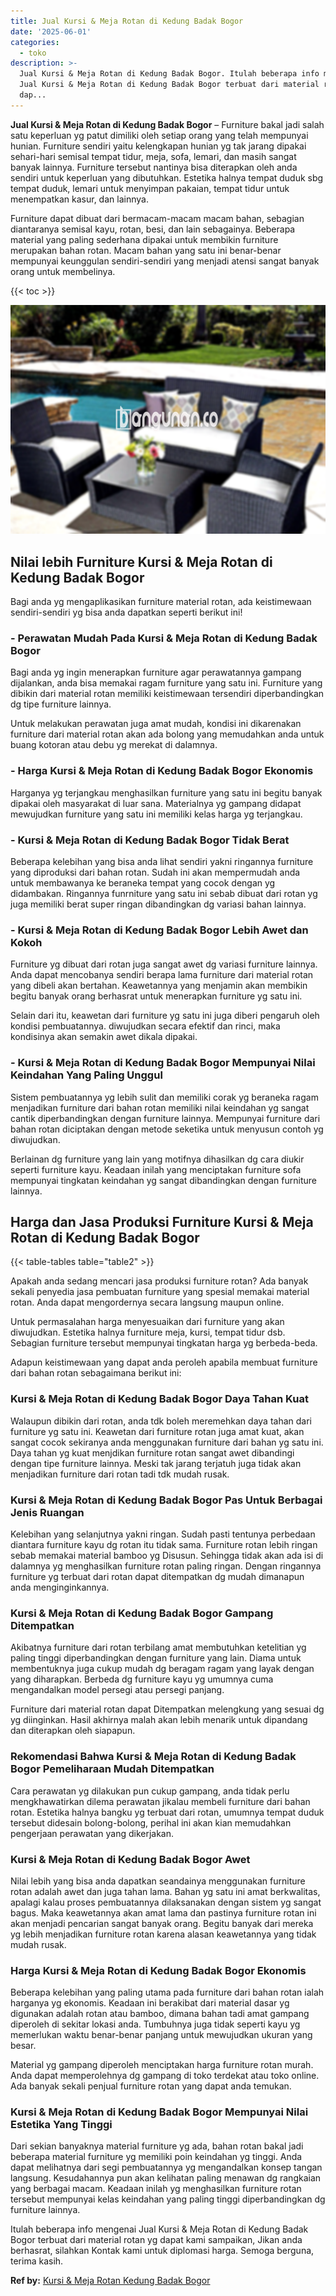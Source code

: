```yaml
---
title: Jual Kursi & Meja Rotan di Kedung Badak Bogor
date: '2025-06-01'
categories:
  - toko
description: >-
  Jual Kursi & Meja Rotan di Kedung Badak Bogor. Itulah beberapa info mengenai
  Jual Kursi & Meja Rotan di Kedung Badak Bogor terbuat dari material rotan yg
  dap...
---
```


**Jual Kursi & Meja Rotan di Kedung Badak Bogor** – Furniture bakal jadi salah satu keperluan yg patut dimiliki oleh setiap orang yang telah mempunyai hunian. Furniture sendiri yaitu kelengkapan hunian yg tak jarang dipakai sehari-hari semisal tempat tidur, meja, sofa, lemari, dan masih sangat banyak lainnya. Furniture tersebut nantinya bisa diterapkan oleh anda sendiri untuk keperluan yang dibutuhkan. Estetika halnya tempat duduk sbg tempat duduk, lemari untuk menyimpan pakaian, tempat tidur untuk menempatkan kasur, dan lainnya.

Furniture dapat dibuat dari bermacam-macam macam bahan, sebagian diantaranya semisal kayu, rotan, besi, dan lain sebagainya. Beberapa material yang paling sederhana dipakai untuk membikin furniture merupakan bahan rotan. Macam bahan yang satu ini benar-benar mempunyai keunggulan sendiri-sendiri yang menjadi atensi sangat banyak orang untuk membelinya.

{{< toc >}}

![Jual Kursi & Meja Rotan di Kedung Badak Bogor](/images/kursi-meja-rotan-murah40.png)

## Nilai lebih Furniture Kursi & Meja Rotan di Kedung Badak Bogor

Bagi anda yg mengaplikasikan furniture material rotan, ada keistimewaan sendiri-sendiri yg bisa anda dapatkan seperti berikut ini!

### \- Perawatan Mudah Pada Kursi & Meja Rotan di Kedung Badak Bogor

Bagi anda yg ingin menerapkan furniture agar perawatannya gampang dijalankan, anda bisa memakai ragam furniture yang satu ini. Furniture yang dibikin dari material rotan memiliki keistimewaan tersendiri diperbandingkan dg tipe furniture lainnya.

Untuk melakukan perawatan juga amat mudah, kondisi ini dikarenakan furniture dari material rotan akan ada bolong yang memudahkan anda untuk buang kotoran atau debu yg merekat di dalamnya.

### \- Harga Kursi & Meja Rotan di Kedung Badak Bogor Ekonomis

Harganya yg terjangkau menghasilkan furniture yang satu ini begitu banyak dipakai oleh masyarakat di luar sana. Materialnya yg gampang didapat mewujudkan furniture yang satu ini memiliki kelas harga yg terjangkau.

### \- Kursi & Meja Rotan di Kedung Badak Bogor Tidak Berat

Beberapa kelebihan yang bisa anda lihat sendiri yakni ringannya furniture yang diproduksi dari bahan rotan. Sudah ini akan mempermudah anda untuk membawanya ke beraneka tempat yang cocok dengan yg didambakan. Ringannya funrniture yang satu ini sebab dibuat dari rotan yg juga memiliki berat super ringan dibandingkan dg variasi bahan lainnya.

### \- Kursi & Meja Rotan di Kedung Badak Bogor Lebih Awet dan Kokoh

Furniture yg dibuat dari rotan juga sangat awet dg variasi furniture lainnya. Anda dapat mencobanya sendiri berapa lama furniture dari material rotan yang dibeli akan bertahan. Keawetannya yang menjamin akan membikin begitu banyak orang berhasrat untuk menerapkan furniture yg satu ini.

Selain dari itu, keawetan dari furniture yg satu ini juga diberi pengaruh oleh kondisi pembuatannya. diwujudkan secara efektif dan rinci, maka kondisinya akan semakin awet dikala dipakai.

### \- Kursi & Meja Rotan di Kedung Badak Bogor Mempunyai Nilai Keindahan Yang Paling Unggul

Sistem pembuatannya yg lebih sulit dan memiliki corak yg beraneka ragam menjadikan furniture dari bahan rotan memiliki nilai keindahan yg sangat cantik diperbandingkan dengan furniture lainnya. Mempunyai furniture dari bahan rotan diciptakan dengan metode seketika untuk menyusun contoh yg diwujudkan.

Berlainan dg furniture yang lain yang motifnya dihasilkan dg cara diukir seperti furniture kayu. Keadaan inilah yang menciptakan furniture sofa mempunyai tingkatan keindahan yg sangat dibandingkan dengan furniture lainnya.

## Harga dan Jasa Produksi Furniture Kursi & Meja Rotan di Kedung Badak Bogor

{{< table-tables table="table2" >}}

Apakah anda sedang mencari jasa produksi furniture rotan? Ada banyak sekali penyedia jasa pembuatan furniture yang spesial memakai material rotan. Anda dapat mengordernya secara langsung maupun online.

Untuk permasalahan harga menyesuaikan dari furniture yang akan diwujudkan. Estetika halnya furniture meja, kursi, tempat tidur dsb. Sebagian furniture tersebut mempunyai tingkatan harga yg berbeda-beda.

Adapun keistimewaan yang dapat anda peroleh apabila membuat furniture dari bahan rotan sebagaimana berikut ini:

### Kursi & Meja Rotan di Kedung Badak Bogor Daya Tahan Kuat

Walaupun dibikin dari rotan, anda tdk boleh meremehkan daya tahan dari furniture yg satu ini. Keawetan dari furniture rotan juga amat kuat, akan sangat cocok sekiranya anda menggunakan furniture dari bahan yg satu ini. Daya tahan yg kuat menjdikan furniture rotan sangat awet dibandingi dengan tipe furniture lainnya. Meski tak jarang terjatuh juga tidak akan menjadikan furniture dari rotan tadi tdk mudah rusak.

### Kursi & Meja Rotan di Kedung Badak Bogor Pas Untuk Berbagai Jenis Ruangan

Kelebihan yang selanjutnya yakni ringan. Sudah pasti tentunya perbedaan diantara furniture kayu dg rotan itu tidak sama. Furniture rotan lebih ringan sebab memakai material bamboo yg Disusun. Sehingga tidak akan ada isi di dalamnya yg menghasilkan furniture rotan paling ringan. Dengan ringannya furniture yg terbuat dari rotan dapat ditempatkan dg mudah dimanapun anda menginginkannya.

### Kursi & Meja Rotan di Kedung Badak Bogor Gampang Ditempatkan

Akibatnya furniture dari rotan terbilang amat membutuhkan ketelitian yg paling tinggi diperbandingkan dengan furniture yang lain. Diama untuk membentuknya juga cukup mudah dg beragam ragam yang layak dengan yang diharapkan. Berbeda dg furniture kayu yg umumnya cuma mengandalkan model persegi atau persegi panjang.

Furniture dari material rotan dapat Ditempatkan melengkung yang sesuai dg yg diinginkan. Hasil akhirnya malah akan lebih menarik untuk dipandang dan diterapkan oleh siapapun.

### Rekomendasi Bahwa Kursi & Meja Rotan di Kedung Badak Bogor Pemeliharaan Mudah Ditempatkan

Cara perawatan yg dilakukan pun cukup gampang, anda tidak perlu mengkhawatirkan dilema perawatan jikalau membeli furniture dari bahan rotan. Estetika halnya bangku yg terbuat dari rotan, umumnya tempat duduk tersebut didesain bolong-bolong, perihal ini akan kian memudahkan pengerjaan perawatan yang dikerjakan.

### Kursi & Meja Rotan di Kedung Badak Bogor Awet

Nilai lebih yang bisa anda dapatkan seandainya menggunakan furniture rotan adalah awet dan juga tahan lama. Bahan yg satu ini amat berkwalitas, apalagi kalau proses pembuatannya dilaksanakan dengan sistem yg sangat bagus. Maka keawetannya akan amat lama dan pastinya furniture rotan ini akan menjadi pencarian sangat banyak orang. Begitu banyak dari mereka yg lebih menjadikan furniture rotan karena alasan keawetannya yang tidak mudah rusak.

### Harga Kursi & Meja Rotan di Kedung Badak Bogor Ekonomis

Beberapa kelebihan yang paling utama pada furniture dari bahan rotan ialah harganya yg ekonomis. Keadaan ini berakibat dari material dasar yg digunakan adalah rotan atau bamboo, dimana bahan tadi amat gampang diperoleh di sekitar lokasi anda. Tumbuhnya juga tidak seperti kayu yg memerlukan waktu benar-benar panjang untuk mewujudkan ukuran yang besar.

Material yg gampang diperoleh menciptakan harga furniture rotan murah. Anda dapat memperolehnya dg gampang di toko terdekat atau toko online. Ada banyak sekali penjual furniture rotan yang dapat anda temukan.

### Kursi & Meja Rotan di Kedung Badak Bogor Mempunyai Nilai Estetika Yang Tinggi

Dari sekian banyaknya material furniture yg ada, bahan rotan bakal jadi beberapa material furniture yg memiliki poin keindahan yg tinggi. Anda dapat melihatnya dari segi pembuatannya yg mengandalkan konsep tangan langsung. Kesudahannya pun akan kelihatan paling menawan dg rangkaian yang berbagai macam. Keadaan inilah yg menghasilkan furniture rotan tersebut mempunyai kelas keindahan yang paling tinggi diperbandingkan dg furniture lainnya.

Itulah beberapa info mengenai Jual Kursi & Meja Rotan di Kedung Badak Bogor terbuat dari material rotan yg dapat kami sampaikan, Jikan anda berhasrat, silahkan Kontak kami untuk diplomasi harga. Semoga berguna, terima kasih.

**Ref by:** [Kursi & Meja Rotan Kedung Badak Bogor](https://id.wikipedia.org/wiki/Kursi)

